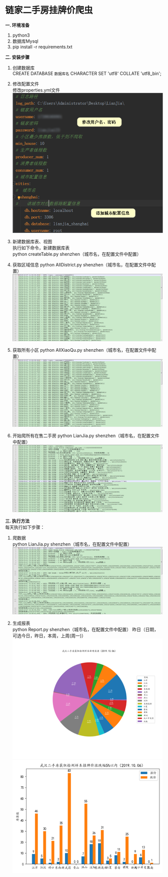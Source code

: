 # 链家二手房挂牌价爬虫

**一. 环境准备**  
1. python3
2. 数据库Mysql
3. pip install -r requirements.txt

**二. 安装步骤**  
1. 创建数据库  
    CREATE DATABASE `数据库名` CHARACTER SET 'utf8' COLLATE 'utf8_bin';

2. 修改配置文件  
    修改properties.yml文件  
    ![Image text](https://raw.githubusercontent.com/vxot/LianJia/master/image/properties.png)  
    
3. 新建数据库表、视图  
    执行如下命令，新建数据库表  
    python createTable.py shenzhen（城市名，在配置文件中配置）  

4. 获取区域信息
    python AllDistrict.py shenzhen（城市名，在配置文件中配置）  
    ![Image text](https://raw.githubusercontent.com/vxot/LianJia/master/image/AllDistrict.jpg)  

5. 获取所有小区
    python AllXiaoQu.py shenzhen（城市名，在配置文件中配置）  
    ![Image text](https://raw.githubusercontent.com/vxot/LianJia/master/image/AllDistrict.jpg)  
   
6. 开始爬所有在售二手房
    python LianJia.py shenzhen（城市名，在配置文件中配置）  
    ![Image text](https://raw.githubusercontent.com/vxot/LianJia/master/image/AllHouse.jpg)  

**三. 执行方法**  
每天执行如下步骤：  
1. 爬数据  
    python LianJia.py shenzhen（城市名，在配置文件中配置）  
    ![Image text](https://raw.githubusercontent.com/vxot/LianJia/master/image/parseLog.jpg)  
 
2. 生成报表  
    python Report.py shenzhen（城市名，在配置文件中配置） 昨日（日期，可选今日，昨日，本周，上周(周一)）  
    ![Image text](https://raw.githubusercontent.com/vxot/LianJia/master/image/newHouse.png)  
    ![Image text](https://raw.githubusercontent.com/vxot/LianJia/master/image/priceChange5percent.png)  

